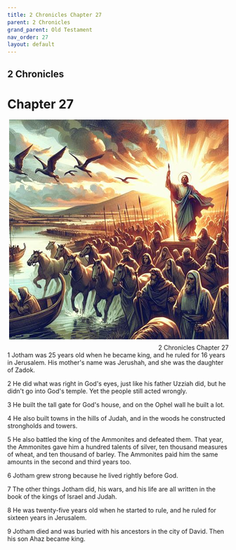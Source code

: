 ```yaml
---
title: 2 Chronicles Chapter 27
parent: 2 Chronicles
grand_parent: Old Testament
nav_order: 27
layout: default
---
```


## 2 Chronicles

# Chapter 27

<div style="clear: both; text-align: right;">
    <img src="/assets/Image/2 Chronicles/500/27.jpg" alt="2 Chronicles Chapter 27" class="chapter-image" style="max-width: 100%; height: auto; float: right; margin: 0 0 10px 10px; padding-left: 10%;">
    <figcaption style="font-size: 14px;">2 Chronicles Chapter 27</figcaption>
</div>
1 Jotham was 25 years old when he became king, and he ruled for 16 years in Jerusalem. His mother's name was Jerushah, and she was the daughter of Zadok.

2 He did what was right in God's eyes, just like his father Uzziah did, but he didn't go into God's temple. Yet the people still acted wrongly.

3 He built the tall gate for God's house, and on the Ophel wall he built a lot.

4 He also built towns in the hills of Judah, and in the woods he constructed strongholds and towers.

5 He also battled the king of the Ammonites and defeated them. That year, the Ammonites gave him a hundred talents of silver, ten thousand measures of wheat, and ten thousand of barley. The Ammonites paid him the same amounts in the second and third years too.

6 Jotham grew strong because he lived rightly before God.

7 The other things Jotham did, his wars, and his life are all written in the book of the kings of Israel and Judah.

8 He was twenty-five years old when he started to rule, and he ruled for sixteen years in Jerusalem.

9 Jotham died and was buried with his ancestors in the city of David. Then his son Ahaz became king.


